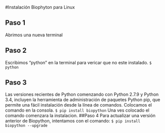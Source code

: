 #Instalación Biophyton para Linux
## Paso 1
Abrimos una nueva terminal
## Paso 2
Escribimos “python” en la terminal para vericar que no este instalado.
     `$ python`
## Paso 3
Las versiones recientes de Python comenzando con Python 2.7.9 y Python 3.4, incluyen la herramienta de administración de paquetes Python pip, que permite una fácil instalación desde la línea de comandos. Colocamos el comando en la consola.
     `$ pip install biopython`
Una ves colocado el comando comenzara la instalacion.
##Paso 4 
Para actualizar una versión anterior de Biopython, intentamos con el comando:
 `$ pip install biopython --upgrade`
